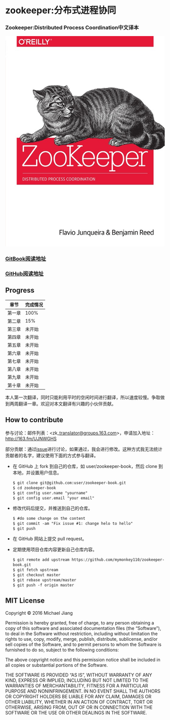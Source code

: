 # zookeeper:分布式进程协同

### Zookeeper:Distributed Process Coordination中文译本

![](/assets/cover.jpg)

### [GitBook阅读地址](https://www.gitbook.com/book/mymonkey110/zookeeper-distributed-process-coordination)

### [GitHub阅读地址](https://github.com/mymonkey110/zookeeper-book/blob/master/SUMMARY.md)

## Progress

| 章节 | 完成情况 |
| --- | --- |
| 第一章 | 100% |
| 第二章 | 15% |
| 第三章 | 未开始 |
| 第四章 | 未开始 |
| 第五章 | 未开始 |
| 第六章 | 未开始 |
| 第七章 | 未开始 |
| 第八章 | 未开始 |
| 第九章 | 未开始 |
| 第十章 | 未开始 |

本人第一次翻译，同时只能利用平时的空闲时间进行翻译，所以速度较慢。争取做到两周翻译一章。欢迎对本文翻译有兴趣的小伙伴贡献。

## How to contribute

参与讨论：邮件列表：&lt;zk\_translator@groups.163.com&gt;，申请加入地址：[http:\/\/163.fm\/UJNWGHS](http://163.fm/UJNWGHS)

部分贡献：通过[issue](https://github.com/mymonkey110/zookeeper-book/issues)进行讨论，如果通过，我会进行修改。这种方式我无法统计贡献者的名字，建议使用下面的方式参与翻译。

* 在 GitHub 上 fork 到自己的仓库，如 user\/zookeeper-book，然后 clone 到本地，并设置用户信息。

  ```
  $ git clone git@github.com:user/zookeeper-book.git
  $ cd zookeeper-book
  $ git config user.name "yourname"
  $ git config user.email "your email"

  ```

* 修改代码后提交，并推送到自己的仓库。

  ```
  $ #do some change on the content
  $ git commit -am "Fix issue #1: change helo to hello"
  $ git push

  ```

* 在 GitHub 网站上提交 pull request。

* 定期使用项目仓库内容更新自己仓库内容。

  ```
  $ git remote add upstream https://github.com/mymonkey110/zookeeper-book.git
  $ git fetch upstream
  $ git checkout master
  $ git rebase upstream/master
  $ git push -f origin master
  ```


## MIT License

Copyright © 2016 Michael Jiang

Permission is hereby granted, free of charge, to any person obtaining a copy of this software and associated documentation files \(the “Software”\), to deal in the Software without restriction, including without limitation the rights to use, copy, modify, merge, publish, distribute, sublicense, and\/or sell copies of the Software, and to permit persons to whom the Software is furnished to do so, subject to the following conditions:

The above copyright notice and this permission notice shall be included in all copies or substantial portions of the Software.

THE SOFTWARE IS PROVIDED “AS IS”, WITHOUT WARRANTY OF ANY KIND, EXPRESS OR IMPLIED, INCLUDING BUT NOT LIMITED TO THE WARRANTIES OF MERCHANTABILITY, FITNESS FOR A PARTICULAR PURPOSE AND NONINFRINGEMENT. IN NO EVENT SHALL THE AUTHORS OR COPYRIGHT HOLDERS BE LIABLE FOR ANY CLAIM, DAMAGES OR OTHER LIABILITY, WHETHER IN AN ACTION OF CONTRACT, TORT OR OTHERWISE, ARISING FROM, OUT OF OR IN CONNECTION WITH THE SOFTWARE OR THE USE OR OTHER DEALINGS IN THE SOFTWARE.

